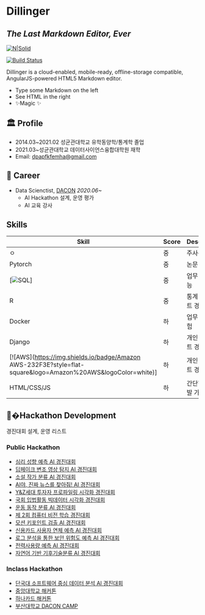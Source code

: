 # Dillinger
## _The Last Markdown Editor, Ever_

[![N|Solid](https://cldup.com/dTxpPi9lDf.thumb.png)](https://nodesource.com/products/nsolid)

[![Build Status](https://travis-ci.org/joemccann/dillinger.svg?branch=master)](https://travis-ci.org/joemccann/dillinger)

Dillinger is a cloud-enabled, mobile-ready, offline-storage compatible,
AngularJS-powered HTML5 Markdown editor.

- Type some Markdown on the left
- See HTML in the right
- ✨Magic ✨

## 🏛 Profile

- 2014.03~2021.02 성균관대학교 유학동양학/통계학 졸업
- 2021.03~성균관대학교 데이터사이언스융합대학원 재학
- Email: dpapfkfemha@gmail.com

## 🏢 Career

- Data Scienctist, [DACON](https://www.dacon.io/) _2020.06~_
  - AI Hackathon 설계, 운영 평가
  - AI 교육 강사

## Skills

| Skill | Score | Desciption |
| ------ | ------ | ------ |
| ㅇ| 중 | 주사용 언어 |
| Pytorch | 중 | 논문 재현 |
| [![SQL](https://img.shields.io/badge/MySQL-4479A1?style=flat-square&logo=MySQL&logoColor=white)] | 중 | 업무 활용 가능 |
| R | 중 | 통계 프로젝트 경험 |
| Docker | 하 | 업무 사용 경험 |
| Django | 하 | 개인 프로젝트 경험 |
| [![AWS](https://img.shields.io/badge/Amazon AWS-232F3E?style=flat-square&logo=Amazon%20AWS&logoColor=white)] | 하 | 개인 프로젝트 경험 |
| HTML/CSS/JS | 하 | 간단한 웹 개발 가능 |


## 📝�Hackathon Development

경진대회 설계, 운영 리스트


### Public Hackathon 

- [심리 성향 예측 AI 경진대회](https://www.dacon.io/competitions/official/235647/overview/description)
- [딥페이크 변조 영상 탐지 AI 경진대회](https://www.dacon.io/competitions/official/235655/overview/description)
- [소설 작가 분류 AI 경진대회](https://www.dacon.io/competitions/official/235670/overview/description)
- [AI야, 진짜 뉴스를 찾아줘! AI 경진대회](https://www.dacon.io/competitions/official/235658/overview/description)
- [Y&Z세대 투자자 프로파일링 시각화 경진대회](https://www.dacon.io/competitions/official/235663/overview/description)
- [국회 입법활동 빅데이터 시각화 경진대회](https://www.dacon.io/competitions/official/235679/overview/description)
- [운동 동작 분류 AI 경진대회](https://www.dacon.io/competitions/official/235689/overview/description)
- [제 2회 컴퓨터 비전 학습 경진대회](https://www.dacon.io/competitions/official/235697/overview/description)
- [모션 키포인트 검출 AI 경진대회](https://www.dacon.io/competitions/official/235701/overview/description)
- [신용카드 사용자 연체 예측 AI 경진대회](https://www.dacon.io/competitions/official/235713/overview/description)
- [로그 분석을 통한 보안 위험도 예측 AI 경진대회](https://www.dacon.io/competitions/official/235717/overview/description)
- [전력사용량 예측 AI 경진대회](https://www.dacon.io/competitions/official/235736/overview/description)
- [자연어 기반 기후기술분류 AI 경진대회](https://www.dacon.io/competitions/official/235744/overview/description)

### Inclass Hackathon 

- [단국대 소프트웨어 중심 데이터 분석 AI 경진대회](https://www.dacon.io/competitions/official/235638/overview/description)
- [중앙대학교 해커톤](https://www.dacon.io/competitions/official/235654/overview/description)
- [하나카드 해커톤](https://www.dacon.io/competitions/official/235678/overview/description)
- [부산대학교 DACON CAMP](https://www.dacon.io/competitions/official/235696/overview/description)





<!--
**semi-zero/semi-zero** is a ✨ _special_ ✨ repository because its `README.md` (this file) appears on your GitHub profile.

Here are some ideas to get you started:

- 🔭 I’m currently working on ...
- 🌱 I’m currently learning ...
- 👯 I’m looking to collaborate on ...
- 🤔 I’m looking for help with ...
- 💬 Ask me about ...
- 📫 How to reach me: ...
- 😄 Pronouns: ...
- ⚡ Fun fact: ...
-->
